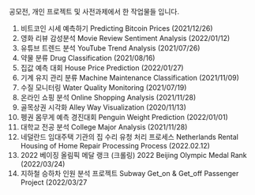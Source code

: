 공모전, 개인 프로젝트 및 사전과제에서 한 작업물들 입니다. 

1. 비트코인 시세 예측하기 Predicting Bitcoin Prices (2021/12/26)
2. 영화 리뷰 감성분석 Movie Review Sentiment Analysis (2022/01/12)
3. 유튜브 트렌드 분석 YouTube Trend Analysis (2021/07/26)
4. 약물 분류  Drug Classification (2021/08/16) 
5. 집값 예측 대회 House Price Prediction (2022/01/27) 
6. 기계 유지 관리 분류 Machine Maintenance Classification (2021/11/09) 
7. 수질 모니터링 Water Quality Monitoring (2021/07/19) 
8. 온라인 쇼핑 분석 Online Shopping Analysis (2021/11/28) 
9. 골목상권 시각화 Alley Way Visualization  (2020/11/13) 
10. 펭권 몸무게 예측 경진대회 Penguin Weight Prediction (2022/01/01) 
11. 대학교 전공 분석 College Major Analysis (2021/11/28) 
12. 네덜란드 임대주택 기관의 집 수리 유청 처리 프로세스 Netherlands Rental Housing of Home Repair Processing Process (2022.02.12) 
13. 2022 베이징 올림픽 메달 랭크 (크롤링) 2022 Beijing Olympic Medal Rank (2022/03/24)
14. 지하철 승하차 인원 분석 프로젝트 Subway Get_on & Get_off Passenger Project (2022/03/27
